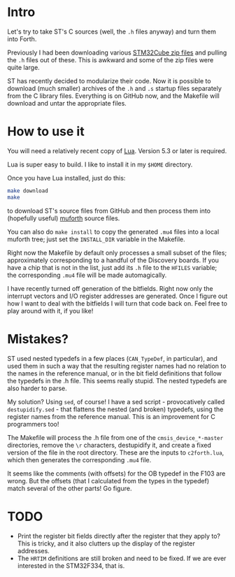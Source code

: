 # Intro

Let's try to take ST's C sources (well, the `.h` files anyway) and turn them
into Forth.

Previously I had been downloading various [STM32Cube zip
files](https://www.st.com/en/embedded-software/stm32cube-mcu-packages.html)
and pulling the `.h` files out of these. This is awkward and some of the zip
files were quite large.

ST has recently decided to modularize their code. Now it is possible to
download (much smaller) archives of the `.h` and `.s` startup files separately
from the C library files. Everything is on GitHub now, and the Makefile will
download and untar the appropriate files.

# How to use it

You will need a relatively recent copy of
[Lua](https://www.lua.org/download.html). Version 5.3 or later is required.

Lua is super easy to build. I like to install it in my `$HOME` directory.

Once you have Lua installed, just do this:

```sh
make download
make
```

to download ST's source files from GitHub and then process them into
(hopefully useful) [muforth](https://muforth.nimblemachines.com/) source files.

You can also do `make install` to copy the generated `.mu4` files into a local
muforth tree; just set the `INSTALL_DIR` variable in the Makefile.

Right now the Makefile by default only processes a small subset of the files;
approximately corresponding to a handful of the Discovery boards. If you have
a chip that is not in the list, just add its `.h` file to the `HFILES`
variable; the corresponding `.mu4` file will be made automagically.

I have recently turned off generation of the bitfields. Right now only the
interrupt vectors and I/O register addresses are generated. Once I figure out
how I want to deal with the bitfields I will turn that code back on. Feel free
to play around with it, if you like!

# Mistakes?

ST used nested typedefs in a few places (`CAN_TypeDef`, in particular), and
used them in such a way that the resulting register names had no relation to
the names in the reference manual, or in the bit field definitions that follow
the typedefs in the .h file. This seems really stupid. The nested typedefs are
also harder to parse.

My solution? Using `sed`, of course! I have a sed script - provocatively called
`destupidify.sed` - that flattens the nested (and broken) typedefs, using the
register names from the reference manual. This is an improvement for C
programmers too!

The Makefile will process the .h file from one of the `cmsis_device_*-master`
directories, remove the `\r` characters, destupidify it, and create a fixed
version of the file in the root directory. These are the inputs to
`c2forth.lua`, which then generates the corresponding `.mu4` file.

It seems like the comments (with offsets) for the OB typedef in the F103 are
wrong. But the offsets (that I calculated from the types in the typedef) match
several of the other parts! Go figure.

# TODO

* Print the register bit fields directly after the register that they apply to?
  This is tricky, and it also clutters up the display of the register
  addresses.
* The `HRTIM` definitions are still broken and need to be fixed. If we are ever
  interested in the STM32F334, that is.
